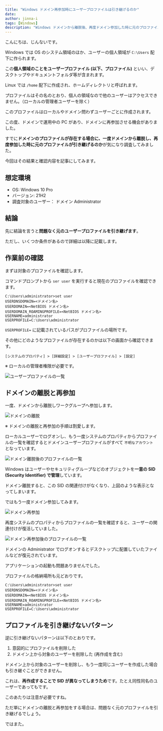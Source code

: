```yaml
---
title: "Windows ドメイン再参加時にユーザープロファイルは引き継げるのか"
date: 
author: jinna-i
tags: [Windows]
description: "Windows ドメインから離脱後、再度ドメイン参加した時に元のプロファイルを引き継げるのかを調査しました。結果と注意点を紹介しています。"
---
```


こんにちは、じんないです。

Windows では OS のシステム領域のほか、ユーザーの個人領域が `C:\Users` 配下に作られます。

この**個人領域のことをユーザープロファイル (以下、プロファイル)** といい、デスクトップやドキュメントフォルダ等が含まれます。

Linux では `/home` 配下に作成され、ホームディレクトリと呼ばれます。

プロファイルはその名のとおり、個人の領域なので他のユーザーはアクセスできません。（ローカルの管理者ユーザーを除く）

このプロファイルはローカルやドメイン問わずユーザーごとに作成されます。

この度、ドメインで運用中の PC があり、ドメインに再参加させる機会がありました。

すでに**ドメインのプロファイルが存在する場合に、一度ドメインから離脱し、再度参加した時に元のプロファイルが引き継げるのか**が気になり調査してみました。

今回はその結果と確認内容を記事にしてみます。

## 想定環境

- OS: Windows 10 Pro
- バージョン: 21H2
- 調査対象のユーザー： ドメイン Administrator

## 結論

先に結論を言うと**問題なく元のユーザープロファイルを引き継げます**。

ただし、いくつか条件があるので詳細は以降に記載します。

## 作業前の確認

まずは対象のプロファイルを確認します。

コマンドプロンプトから `ser user` を実行すると現在のプロファイルを確認できます。

```cmd{6}
C:\Users\administrator>set user
USERDNSDOMAIN=<ドメイン名>
USERDOMAIN=<NetBIOS ドメイン名>
USERDOMAIN_ROAMINGPROFILE=<NetBIOS ドメイン名>
USERNAME=administrator
USERPROFILE=C:\Users\administrator
```

`USERPROFILE=` に記載されているパスがプロファイルの場所です。

その他にどのようなプロファイルが存在するのかは以下の画面から確認できます。

`[システムのプロパティ] > [詳細設定] > [ユーザープロファイル] > [設定]` 

※ ローカルの管理者権限が必要です。

![ユーザープロファイルの一覧](images/001.png)

## ドメインの離脱と再参加

一度、ドメインから離脱しワークグループへ参加します。

![ドメインの離脱](images/002.png)

※ ドメインの離脱と再参加の手順は割愛します。

ローカルユーザーでログオンし、もう一度システムのプロパティからプロファイルの一覧を確認するとドメインユーザープロファイルがすべて `不明なアカウント` となっています。

![ドメイン離脱後のプロファイルの一覧](images/003.png)

Windows はユーザーやセキュリティグループなどのオブジェクトを**一意の SID (Security Identifier) で管理**しています。

ドメイン離脱すると、この SID の関連付けがなくなり、上図のような表示となってしまいます。

ではもう一度ドメイン参加してみます。

![ドメイン再参加](images/004.png)

再度システムのプロパティからプロファイルの一覧を確認すると、ユーザーの関連付けが復活していました。

![ドメイン再参加後のプロファイルの一覧](images/005.png)

ドメインの Administrator でログオンするとデスクトップに配置していたファイルなどが復元されています。

アプリケーションの起動も問題ありませんでした。

プロファイルの格納場所も元どおりです。

```cmd{6}
C:\Users\administrator>set user
USERDNSDOMAIN=<ドメイン名>
USERDOMAIN=<NetBIOS ドメイン名>
USERDOMAIN_ROAMINGPROFILE=<NetBIOS ドメイン名>
USERNAME=administrator
USERPROFILE=C:\Users\administrator
```

## プロファイルを引き継げないパターン

逆に引き継げないパターンは以下のとおりです。

1. 意図的にプロファイルを削除した
2. ドメイン上から対象のユーザーを削除した (再作成を含む)

ドメイン上から対象のユーザーを削除し、もう一度同じユーザーを作成した場合も引き継ぐことができません。

これは、**再作成することで SID が異なってしまうため**です。たとえ同性同名のユーザーであってもです。

このあたりは注意が必要ですね。

ただ単にドメインの離脱と再参加をする場合は、問題なく元のプロファイルを引き継げるでしょう。

ではまた。
